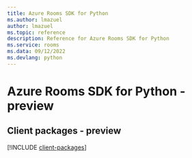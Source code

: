 ```yaml
---
title: Azure Rooms SDK for Python
ms.author: lmazuel
author: lmazuel
ms.topic: reference
description: Reference for Azure Rooms SDK for Python
ms.service: rooms
ms.data: 09/12/2022
ms.devlang: python
---
```

# Azure Rooms SDK for Python - preview

## Client packages - preview
[!INCLUDE [client-packages](rooms-client-index.md)]